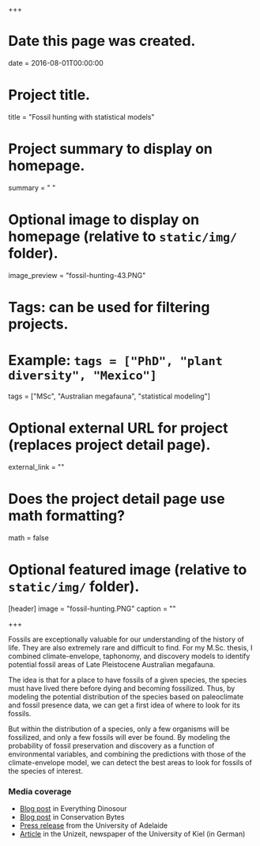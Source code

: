 +++
# Date this page was created.
date = 2016-08-01T00:00:00

# Project title.
title = "Fossil hunting with statistical models"

# Project summary to display on homepage.
summary = " "

# Optional image to display on homepage (relative to `static/img/` folder).
image_preview = "fossil-hunting-43.PNG"

# Tags: can be used for filtering projects.
# Example: `tags = ["PhD", "plant diversity", "Mexico"]`
tags = ["MSc", "Australian megafauna", "statistical modeling"]

# Optional external URL for project (replaces project detail page).
external_link = ""

# Does the project detail page use math formatting?
math = false

# Optional featured image (relative to `static/img/` folder).
[header]
image = "fossil-hunting.PNG"
caption = ""

+++

Fossils are exceptionally valuable for our understanding of the history of life. They are also extremely rare and difficult to find. For my M.Sc. thesis, I combined climate-envelope, taphonomy, and discovery models to identify potential fossil areas of Late Pleistocene Australian megafauna. 

The idea is that for a place to have fossils of a given species, the species must have lived there before dying and becoming fossilized. Thus, by modeling the potential distribution of the species based on paleoclimate and fossil presence data, we can get a first idea of where to look for its fossils. 

But within the distribution of a species, only a few organisms will be fossilized, and only a few fossils will ever be found. By modeling the probability of fossil preservation and discovery as a function of environmental variables, and combining the predictions with those of the climate-envelope model, we can detect the best areas to look for fossils of the species of interest. 

### Media coverage

* [Blog post](http://blog.everythingdinosaur.co.uk/blog/_archives/2016/04/08) in Everything Dinosour
* [Blog post](https://conservationbytes.com/2016/03/30/how-to-find-fossils/) in Conservation Bytes
* [Press release](https://www.adelaide.edu.au/news/news84042.html) from the University of Adelaide
* [Article](http://www.uni-kiel.de/unizeit/index.php?bid=870502) in the Unizeit, newspaper of the University of Kiel (in German)


